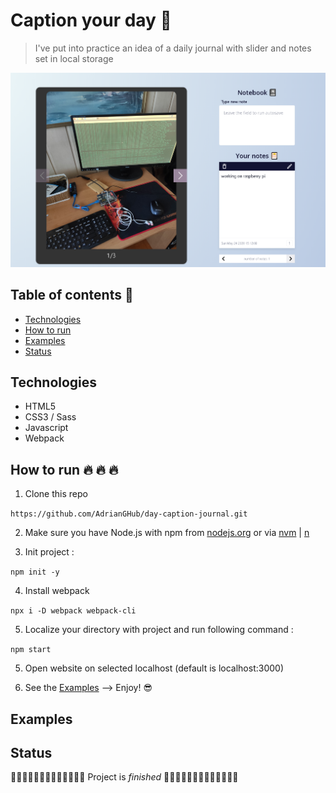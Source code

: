 # Caption your day :rocket:

> I've put into practice an idea of a daily journal with slider and notes set in local storage
  <img src="https://github.com/AdrianGHub/day-caption-journal/blob/master/src/assets/public/github/github-caption.png" alt="Cookie capture."/>
</p>

## Table of contents :notebook_with_decorative_cover:

- [Technologies](#technologies)
- [How to run](#how-to-run-fire-fire-fire)
- [Examples](#examples)
- [Status](#status)

## Technologies 

- HTML5
- CSS3 / Sass
- Javascript
- Webpack

## How to run :fire: :fire: :fire: 

1. Clone this repo 

`https://github.com/AdrianGHub/day-caption-journal.git`

2. Make sure you have Node.js with npm from [nodejs.org](https://nodejs.org/en/) or via [nvm](https://github.com/nvm-sh/nvm) | [n](https://github.com/tj/n)

3. Init project :

`npm init -y`

4. Install webpack

`npx i -D webpack webpack-cli`

5. Localize your directory with project and run following command :

`npm start`

5. Open website on selected localhost (default is localhost:3000)

6. See the [Examples](#examples) --> Enjoy! :sunglasses:


## Examples


## Status

:tada::tada::tada::tada::tada::tada::tada::tada::tada::tada::tada::tada::tada: Project is _finished_ :tada::tada::tada::tada::tada::tada::tada::tada::tada::tada::tada::tada::tada:
